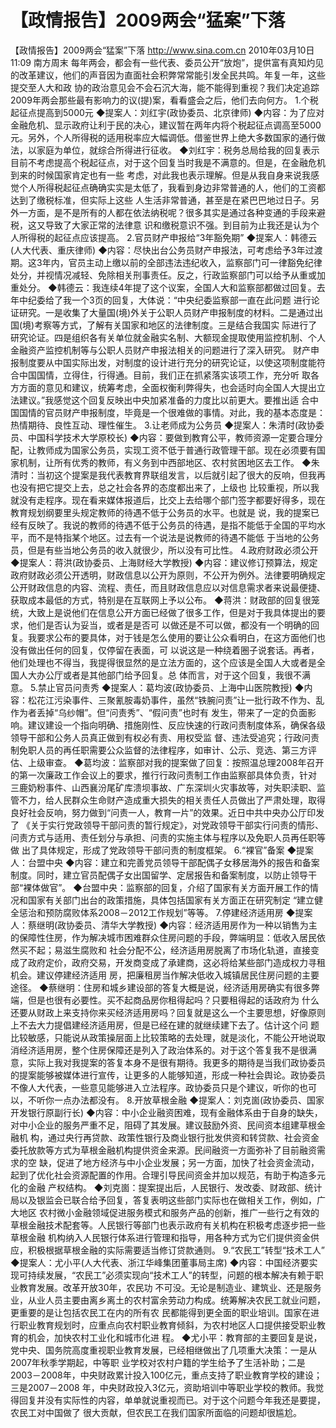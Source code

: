 # 【政情报告】2009两会“猛案”下落

【政情报告】2009两会“猛案”下落
http://www.sina.com.cn  2010年03月10日11:09  南方周末
每年两会，都会有一些代表、委员公开“放炮”，提供富有真知灼见的改革建议，他们的声音因为直面社会积弊常常能引发全民共鸣。年复一年，这些提交至人大和政 协的政治意见会不会石沉大海，能不能得到重视？我们决定追踪2009年两会那些最有影响力的议(提)案，看看盛会之后，他们去向何方。
1.个税起征点提高到5000元
◆提案人：刘红宇(政协委员、北京律师)
◆内容：为了应对金融危机、显示政府让利于民的决心，建议暂在两年内将个税起征点调高至5000元。另外，个人所得税的适用税率应大幅调低。借鉴世界上绝大多数国家的通行做法，以家庭为单位，就综合所得进行征收。
◆刘红宇：税务总局给我的回复表示目前不考虑提高个税起征点，对于这个回复当时我是不满意的。但是，在金融危机到来的时候国家肯定也有一些 考虑，对此我也表示理解。但是从我自身来说我感觉个人所得税起征点确确实实是太低了，我看到身边非常普通的人，他们的工资都达到了缴税标准，但实际上这些 人生活非常普通，甚至是在紧巴巴地过日子。另外一方面，是不是所有的人都在依法纳税呢？很多其实是通过各种变通的手段来避税，这又导致了大家正常的法律意 识和缴税意识不强。到目前为止我还是认为个人所得税的起征点应该提高。
2.官员财产申报给“3年豁免期”
◆提案人：韩德云(人大代表、重庆律师)
◆内容：尽快出台公务员财产申报法，可考虑给予3年过渡期。这3年内，官员主动上缴以前的全部违法违纪收入，监察部门可一律豁免纪律处分，并视情况减轻、免除相关刑事责任。反之，行政监察部门可以给予从重或加重处分。
◆韩德云：我连续4年提了这个议案，全国人大和监察部都做过回复。去年中纪委给了我一个3页的回复，大体说：“中央纪委监察部一直在此问题 进行论证研究。一是收集了大量国(境)外关于公职人员财产申报制度的材料。二是通过出国(境)考察等方式，了解有关国家和地区的法律制度。三是结合我国实 际进行了研究论证。四是组织各有关单位就金融实名制、大额现金提取使用监控机制、个人金融资产监控机制等与公职人员财产申报法相关的问题进行了深入研究。 财产申报制度要从中国实际出发，对制度的设计进行充分的研究论证，以使这项制度能符合中国国情，立得住，行得通。目前，我们正在抓紧落实该项工作，充分听 取各方方面的意见和建议，统筹考虑，全面权衡利弊得失，也会适时向全国人大提出立法建议。”我感觉这个回复反映出中央加紧准备的力度比以前更大。要推出适 合中国国情的官员财产申报制度，毕竟是一个很难做的事情。对此，我的基本态度是：热情期待、良性互动、理性催生。
3.让老师成为公务员
◆提案人：朱清时(政协委员、中国科学技术大学原校长)
◆内容：要做到教育公平，教师资源一定要合理分配，让教师成为国家公务员，实现工资不低于普通行政管理干部。现在必须要有国家机制，让所有优秀的教师，有义务到中西部地区、农村贫困地区去工作。
◆朱清时：当初这个提案是我代表教育界联组发言，以后就引起了很大的反响，但我再也没有把它提交上去，总之社会各界的态度都出来了，上级也 比较重视，所以我就没有走程序。现在看来媒体报道后，比交上去给哪个部门签字都要好得多，现在教育规划纲要里头规定教师的待遇不低于公务员的水平。也就是 说，我的提案已经有反映了。我说的教师的待遇不低于公务员的待遇，是指不能低于全国的平均水平，而不是特指某个地区。过去有一个说法是说教师的待遇不能低 于当地的公务员，但是有些当地公务员的收入就很少，所以没有可比性。
4.政府财政必须公开
◆提案人：蒋洪(政协委员、上海财经大学教授)
◆内容：建议修订预算法，规定政府财政必须公开透明，财政信息以公开为原则，不公开为例外。法律要明确规定公开财政信息的内容、流程、责任，而且财政信息应以对信息需求者来说最便捷、获取成本最低的方式，特别是在互联网上予以公布。
◆蒋洪：财政部的回复很笼统，大致上是说他们在信息公开方面已经做了很多工作，但是对于我具体提出的要求，他们是否认为妥当，或者是是否可 以做还是不可以做，都没有一个明确的回复。我要求公布的要具体，对于钱是怎么使用的要让公众看明白，在这方面他们也没有做出任何的回复，仅停留在表面，可 以说这是一种绕着圈子说套话。再者，他们处理也不得当，我提得很显然的是立法方面的，这个应该是全国人大或者是全国人大办公厅或者是其他部门给予回复。总 体而言，对于这个回复，我很不满意。
5.禁止官员问责秀
◆提案人：葛均波(政协委员、上海中山医院教授)
◆内容：松花江污染事件、三聚氰胺毒奶事件，虽然“铁腕问责”让一批行政不作为、乱作为者丢掉“乌纱帽”。但“问责秀”、“假问责”也时有 发生，带来了一定的负面影响。建议建设一个指向明确、措施刚性、反应快速的行政问责制度体系，确保各级领导干部和公务人员真正做到有权必有责、用权受监 督、违法受追究；行政问责制免职人员的再任职需要公众监督的法律程序，如审计、公示、竞选、第三方评估、上级审查。
◆葛均波：监察部对我的提案做了回复：按照温总理2008年召开的第一次廉政工作会议上的要求，推行行政问责制工作由监察部具体负责，针对 三鹿奶粉事件、山西襄汾尾矿库溃坝事故、广东深圳火灾事故等，对失职渎职、监管不力，给人民群众生命财产造成重大损失的相关责任人员做出了严肃处理，取得 良好社会反响，努力做到“问责一人，教育一片”的效果。近日中共中央办公厅印发了 《关于实行党政领导干部问责的暂行规定》，对党政领导干部实行问责的情形、问责方式与适用、责任划分与承担、问责的实施主体与程序以及免职人员再任职等做 出了具体规定，形成了党政领导干部问责的制度框架。
6.“裸官”备案
◆提案人：台盟中央
◆内容：建立和完善党员领导干部配偶子女移居海外的报告和备案制度。同时，建立官员配偶子女出国留学、定居报告和备案制度，以防止领导干部“裸体做官”。
◆台盟中央：监察部的回复，介绍了国家有关方面开展工作的情况和国家有关部门出台的政策措施，具体包括国家有关方面正在研究制定 “建立健全惩治和预防腐败体系2008－2012工作规划”等等。
7.停建经济适用房
◆提案人：蔡继明(政协委员、清华大学教授)
◆内容：经济适用房作为一种以销售为主的保障性住房，作为解决城市困难群众住房问题的手段，弊端明显：低收入居民依然买不起；易滋生腐败和 社会分配不公，经济适用房脱离了市场化轨道，直接变成了政府定价，政府交易，开发商变成了承建商，这必将给某些部门造成权力寻租机会。建议停建经济适用 房，把廉租房当作解决低收入城镇居民住房问题的主要途径。
◆蔡继明：住房和城乡建设部的答复大概是说，经济适用房确实有很多弊端，但是也很有必要性。买不起商品房你租得起吗？只要租得起的话政府为 什么还要从财政上来支持你来买经济适用房吗？回复就是这么一个主要思想，好像原则上不去大力提倡建经济适用房，但是已经在建的就继续建下去了。估计这个问 题比较敏感，只能说从政策操层面上比较策略的去处理，就是淡化，不能公开地说取消经济适用房，整个住房保障还是列入了政治体系的。对于这个答复我不是很满 意，实际上我对我提案的答复本身不是很有期待。我更多的期待是当我们政协委员的提案能够被媒体进行宣传，让更多的人能够知道，形成一种社会舆论。政协委员 不像人大代表，一些意见能够进入立法程序。政协委员只是个建议，听你的也可以，不听你一点办法都没有。
8.开放草根金融
◆提案人：刘克崮(政协委员、国家开发银行原副行长)
◆内容：中小企业融资困难，现有金融体系由于自身的缺失，对中小企业的服务严重不足，阻碍了其发展。建议鼓励外资、民间资本组建草根金融机 构，通过央行再贷款、政策性银行及商业银行批发供资和转贷款、社会资金委托放款等方式为草根金融机构提供资金来源。民间融资一方面弥补了目前融资需求的空 缺，促进了地方经济与中小企业发展；另一方面，加快了社会资金流动，起到了优化社会资源配置的作用。合理引导民间资金并加以规范，有助于构造多元化的金融 产权结构。
◆刘克崮：提案提出后，人民银行、发改委、财政部、统计局以及银监会已联合给予回复，答复表明这些部门实际也在做相关工作，例如，广大地区 农村微小金融领域促进服务模式和服务产品的创新，推广一些行之有效的草根金融技术配套等。人民银行等部门也表示政府有关机构在积极考虑逐步把一些草根金融 机构纳入人民银行体系进行管理和指导，用各种方式为它们提供资金供应，积极根据草根金融的实际需要适当修订贷款通则。
9.“农民工”转型“技术工人”
◆提案人：尤小平(人大代表、浙江华峰集团董事局主席)
◆内容：中国经济要实现可持续发展，“农民工”必须实现向“技术工人”的转型，问题的根本解决有赖于职业教育发展。改革开放30年，农民功 不可没。无论是制造业、建筑业、还是服务业，从业人员主要由离乡离土的农村富余劳动力构成。统筹解决农民工就业问题，更重要的是让包括农民工在内的所有农 民都能得到更全面的职业培训。国家在进行职业教育规划时，应重点向农村职业教育倾斜，为农村地区人口提供接受职业教育的机会，加快农村工业化和城市化进 程。
◆尤小平：教育部的主要回复是说，党中央、国务院高度重视职业教育发展，已经相继做出了几项重大决策：一是从2007年秋季学期起，中等职 业学校对农村户籍的学生给予了生活补助；二是2003－2008年，中央财政累计投入100亿元，重点支持了职业教育学校的建设；三是2007－2008 年，中央财政投入3亿元，资助培训中等职业学校的教师。我觉得回复并没有实际性的内容，单单就说重视而已。对于这个问题今年我还是要提，农民工对中国做了 很大贡献，但农民工在我们国家所面临的问题却很尴尬。

